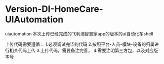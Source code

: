 # Version-DI-HomeCare-UIAutomation
uiautomation
本次上传已经完成的飞利浦智慧家app的版本的ui自动化车shell

上传代码需要遵循：
1.必须调试完毕的代码
2.按照平台-人员-模块-设备的归属进行相关代码上传
3.上传代码，需要备注完善，
4.需要注明第三方包，以及对应版本号
